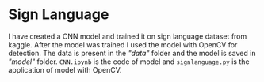 # Sign Language
I have created a CNN model and trained it on sign language dataset from kaggle. After the model was trained I used the model with OpenCV for detection. 
The data is present in the *"data"* folder and the model is saved in *"model"* folder. `CNN.ipynb` is the code of model and `signlanguage.py` is the application of model with OpenCV. 
